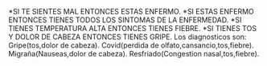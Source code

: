 *SI TE SIENTES MAL ENTONCES ESTAS ENFERMO.
*SI ESTAS ENFERMO ENTONCES TIENES TODOS LOS SINTOMAS DE LA ENFERMEDAD.
*SI TIENES TEMPERATURA ALTA ENTONCES TIENES FIEBRE.
*SI TIENES TOS Y DOLOR DE CABEZA ENTONCES TIENES GRIPE.
Los diagnosticos son: 
Gripe(tos,dolor de cabeza).
Covid(perdida de olfato,cansancio,tos,fiebre).
Migraña(Nauseas,dolor de cabeza).
Resfriado(Congestion nasal,tos,fiebre).
